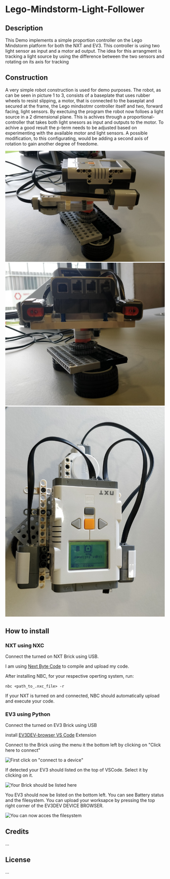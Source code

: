 # Lego-Mindstorm-Light-Follower

## Description

This Demo implements a simple proportion controller on the Lego Mindstorm platform for both the NXT and EV3. This controller is using two light sensor as input and a motor ad output. The idea for this arrangment is tracking a light source by using the difference between the two sensors and rotating on its axis for tracking

## Construction

A very simple robot construction is used for demo purposes.
The robot, as can be seen in picture 1 to 3, consists of a baseplate that uses rubber wheels to resist slipping, a motor, that is connected to the baseplat and secured at the frame, the Lego mindsotmr controller itself and two, forward facing, light sensors.
By exectuing the program the robot now folloes a light source in a 2 dimensional plane. This is achives through a proportional-controller that takes both light snesors as input and outputs to the motor. To achive a good result the p-term needs to be adjusted based on experimenting with the available motor and light sensors.
A possible modification, to this configurating, would be adding a second axis of rotation to gain another degree of freedome.

![side view](assets/IMG_20251009_140737__01.jpg)
![front view](assets/IMG_20251009_140749__01.jpg)
![top view](assets/IMG_20251009_140829__01.jpg)

## How to install

### NXT using NXC
Connect the turned on NXT Brick using USB.

I am using [Next Byte Code](https://bricxcc.sourceforge.net/nbc/) to compile and upload my code.

After installing NBC, for your respective operting system, run: 

```nbc <path_to_.nxc_file> -r```

If your NXT is turned on and connected, NBC should automatically upload and execute your code.

### EV3 using Python

Connect the turned on EV3 Brick using USB 

install [EV3DEV-browser VS Code](https://marketplace.visualstudio.com/items?itemName=ev3dev.ev3dev-browser) Extension

Connect to the Brick using the menu it the bottom left by clicking on "Click here to connect"

![First click on "connect to a device"](assets/image_1.png)

If detected your EV3 should listed on the top of VSCode. Select it by clicking on it.

![Your Brick should be listed here](assets/image_2.png)

You EV3 should now be listed on the bottom left. You can see Battery status and the filesystem. You can upload your worksapce by pressing the top right corner of the EV3DEV DEVICE BROWSER.

![You can now acces the filesystem](assets/image_3.png)



## Credits

...

## License

...